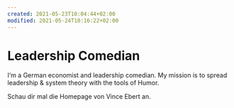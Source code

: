 ```yaml
---
created: 2021-05-23T10:04:44+02:00
modified: 2021-05-24T10:16:22+02:00
---
```


# Leadership Comedian

I‘m a German economist and leadership comedian. My mission is to spread leadership & system theory with the tools of  Humor.

Schau dir mal die Homepage von Vince Ebert an.